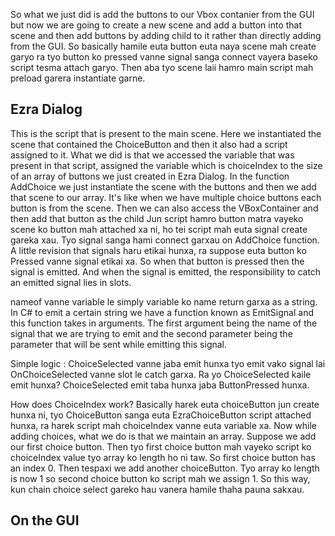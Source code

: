 So what we just did is add the buttons to our Vbox contanier from the GUI but now we are going to create a new scene and add a button into that scene and then add buttons by adding child to it rather than directly adding from the GUI. So basically hamile euta button euta naya scene mah create garyo ra tyo button ko pressed vanne signal sanga connect vayera baseko script tesma attach garyo. Then aba tyo scene laii hamro main script mah preload garera instantiate garne.

## Ezra Dialog
This is the script that is present to the main scene. Here we instantiated the scene that contained the ChoiceButton and then it also had a script assigned to it. What we did is that we accessed the variable that was present in that script, assigned the variable which is choiceIndex to the size of an array of buttons we just created in Ezra Dialog. In the function AddChoice we just instantiate the scene with the buttons and then we add that scene to our array. It's like when we have multiple choice buttons each button is from the scene. Then we can also access the VBoxContainer and then add that button as the child
Jun script hamro button matra vayeko scene ko button mah attached xa ni, ho tei script mah euta signal create gareka xau. Tyo signal sanga hami connect garxau on AddChoice function. 
A little revision that signals haru etikai hunxa, ra suppose euta button ko Pressed vanne signal etikai xa. So when that button is pressed then the signal is emitted. And when the signal is emitted, the responsibility to catch an emitted signal lies in slots.

nameof vanne variable le simply variable ko name return garxa as a string. In C# to emit a certain string we have a function known as EmitSignal and this function takes in arguments. The first argument being the name of the signal that we are trying to emit and the second parameter being the parameter that will be sent while emitting this signal.

Simple logic : ChoiceSelected vanne jaba emit hunxa tyo emit vako signal lai OnChoiceSelected vanne slot le catch garxa. Ra yo ChoiceSelected kaile emit hunxa? ChoiceSelected emit taba hunxa jaba ButtonPressed hunxa.

How does ChoiceIndex work?
Basically harek euta choiceButton jun create hunxa ni, tyo ChoiceButton sanga euta EzraChoiceButton script attached hunxa, ra harek script mah choiceIndex vanne euta variable xa. Now while adding choices, what we do is that we maintain an array. Suppose we add our first choice button. Then tyo first choice button mah vayeko script ko choiceIndex value tyo array ko length ho ni taw. So first choice button has an index 0. Then tespaxi we add another choiceButton. Tyo array ko length is now 1 so second choice button ko script mah we assign 1. So this way, kun chain choice select gareko hau vanera hamile thaha pauna sakxau.

## On the GUI 